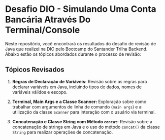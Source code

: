 # Desafio DIO - Simulando Uma Conta Bancária Através Do Terminal/Console


Neste repositório, você encontrará os resultados do desafio de revisão de Java que realizei na DIO pelo Bootcamp do Santander Trilha Backend. Abaixo estão os tópicos abordados durante o processo de revisão:

## Tópicos Revisados

1. **Regras de Declaração de Variáveis:** Revisão sobre as regras para declarar variáveis em Java, incluindo tipos de dados, nomes de variáveis válidos e escopo.

2. **Terminal, Main Args e a Classe Scanner:** Exploração sobre como trabalhar com argumentos de linha de comando (`main args`) e a utilização da classe `Scanner` para interação com o usuário via terminal.

3. **Concatenação e Classe String com Método `concat`:** Revisão sobre a concatenação de strings em Java e o uso do método `concat()` da classe `String` para realizar operações de concatenação.